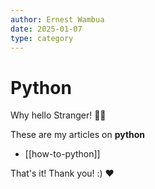 ```yaml
---
author: Ernest Wambua
date: 2025-01-07
type: category
---
```

# Python

Why hello Stranger! 👋😀

These are my articles on **python**

- [[how-to-python]]

That's it! Thank you! :) ❤️

